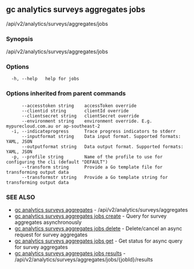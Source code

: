 ## gc analytics surveys aggregates jobs

/api/v2/analytics/surveys/aggregates/jobs

### Synopsis

/api/v2/analytics/surveys/aggregates/jobs

### Options

```
  -h, --help   help for jobs
```

### Options inherited from parent commands

```
      --accesstoken string    accessToken override
      --clientid string       clientId override
      --clientsecret string   clientSecret override
      --environment string    environment override. E.g. mypurecloud.com.au or ap-southeast-2
  -i, --indicateprogress      Trace progress indicators to stderr
      --inputformat string    Data input format. Supported formats: YAML, JSON
      --outputformat string   Data output format. Supported formats: YAML, JSON
  -p, --profile string        Name of the profile to use for configuring the cli (default "DEFAULT")
      --transform string      Provide a Go template file for transforming output data
      --transformstr string   Provide a Go template string for transforming output data
```

### SEE ALSO

* [gc analytics surveys aggregates](gc_analytics_surveys_aggregates.html)	 - /api/v2/analytics/surveys/aggregates
* [gc analytics surveys aggregates jobs create](gc_analytics_surveys_aggregates_jobs_create.html)	 - Query for survey aggregates asynchronously
* [gc analytics surveys aggregates jobs delete](gc_analytics_surveys_aggregates_jobs_delete.html)	 - Delete/cancel an async request for survey aggregates
* [gc analytics surveys aggregates jobs get](gc_analytics_surveys_aggregates_jobs_get.html)	 - Get status for async query for survey aggregates
* [gc analytics surveys aggregates jobs results](gc_analytics_surveys_aggregates_jobs_results.html)	 - /api/v2/analytics/surveys/aggregates/jobs/{jobId}/results


